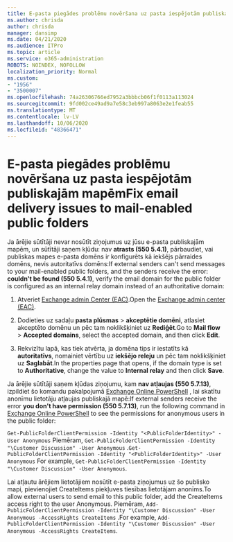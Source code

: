```yaml
---
title: E-pasta piegādes problēmu novēršana uz pasta iespējotām publiskajām mapēm
ms.author: chrisda
author: chrisda
manager: dansimp
ms.date: 04/21/2020
ms.audience: ITPro
ms.topic: article
ms.service: o365-administration
ROBOTS: NOINDEX, NOFOLLOW
localization_priority: Normal
ms.custom:
- "1956"
- "3500007"
ms.openlocfilehash: 74a26306766ed7952a3bbbcb06f1f0113a113024
ms.sourcegitcommit: 9fd002ce49ad9a7e58c3eb997a8063e2e1feab55
ms.translationtype: MT
ms.contentlocale: lv-LV
ms.lasthandoff: 10/06/2020
ms.locfileid: "48366471"
---
```

# <a name="fix-email-delivery-issues-to-mail-enabled-public-folders"></a><span data-ttu-id="04f1d-102">E-pasta piegādes problēmu novēršana uz pasta iespējotām publiskajām mapēm</span><span class="sxs-lookup"><span data-stu-id="04f1d-102">Fix email delivery issues to mail-enabled public folders</span></span>

<span data-ttu-id="04f1d-103">Ja ārējie sūtītāji nevar nosūtīt ziņojumus uz jūsu e-pasta publiskajām mapēm, un sūtītāji saņem kļūdu: nav **atrasts (550 5.4.1)**, pārbaudiet, vai publiskas mapes e-pasta domēns ir konfigurēts kā iekšējs pārraides domēns, nevis autoritatīvs domēns:</span><span class="sxs-lookup"><span data-stu-id="04f1d-103">If external senders can't send messages to your mail-enabled public folders, and the senders receive the error: **couldn't be found (550 5.4.1)**, verify the email domain for the public folder is configured as an internal relay domain instead of an authoritative domain:</span></span>

1. <span data-ttu-id="04f1d-104">Atveriet [Exchange admin Center (EAC)](https://docs.microsoft.com/Exchange/exchange-admin-center).</span><span class="sxs-lookup"><span data-stu-id="04f1d-104">Open the [Exchange admin center (EAC)](https://docs.microsoft.com/Exchange/exchange-admin-center).</span></span>

2. <span data-ttu-id="04f1d-105">Dodieties uz sadaļu **pasta plūsmas** \> **akceptētie domēni**, atlasiet akceptēto domēnu un pēc tam noklikšķiniet uz **Rediģēt**.</span><span class="sxs-lookup"><span data-stu-id="04f1d-105">Go to **Mail flow** \> **Accepted domains**, select the accepted domain, and then click **Edit**.</span></span>

3. <span data-ttu-id="04f1d-106">Rekvizītu lapā, kas tiek atvērta, ja domēna tips ir iestatīts kā **autoritatīvs**, nomainiet vērtību uz **iekšējo releju** un pēc tam noklikšķiniet uz **Saglabāt**.</span><span class="sxs-lookup"><span data-stu-id="04f1d-106">In the properties page that opens, if the domain type is set to **Authoritative**, change the value to **Internal relay** and then click **Save**.</span></span>

<span data-ttu-id="04f1d-107">Ja ārējie sūtītāji saņem kļūdas ziņojumu, kam **nav atļaujas (550 5.7.13)**, izpildiet šo komandu pakalpojumā [Exchange Online PowerShell](https://docs.microsoft.com/powershell/exchange/exchange-online/connect-to-exchange-online-powershell/connect-to-exchange-online-powershell) , lai skatītu anonīmu lietotāju atļaujas publiskajā mapē:</span><span class="sxs-lookup"><span data-stu-id="04f1d-107">If external senders receive the error **you don't have permission (550 5.7.13)**, run the following command in [Exchange Online PowerShell](https://docs.microsoft.com/powershell/exchange/exchange-online/connect-to-exchange-online-powershell/connect-to-exchange-online-powershell) to see the permissions for anonymous users in the public folder:</span></span>

<span data-ttu-id="04f1d-108">`Get-PublicFolderClientPermission -Identity "<PublicFolderIdentity>" -User Anonymous` Piemēram, `Get-PublicFolderClientPermission -Identity "\Customer Discussion" -User Anonymous` .</span><span class="sxs-lookup"><span data-stu-id="04f1d-108">`Get-PublicFolderClientPermission -Identity "<PublicFolderIdentity>" -User Anonymous` For example, `Get-PublicFolderClientPermission -Identity "\Customer Discussion" -User Anonymous`.</span></span>

<span data-ttu-id="04f1d-109">Lai atļautu ārējiem lietotājiem nosūtīt e-pasta ziņojumus uz šo publisko mapi, pievienojiet CreateItems piekļuves tiesības lietotājam anonīms.</span><span class="sxs-lookup"><span data-stu-id="04f1d-109">To allow external users to send email to this public folder, add the CreateItems access right to the user Anonymous.</span></span> <span data-ttu-id="04f1d-110">Piemēram, `Add-PublicFolderClientPermission -Identity "\Customer Discussion" -User Anonymous -AccessRights CreateItems` .</span><span class="sxs-lookup"><span data-stu-id="04f1d-110">For example, `Add-PublicFolderClientPermission -Identity "\Customer Discussion" -User Anonymous -AccessRights CreateItems`.</span></span>
